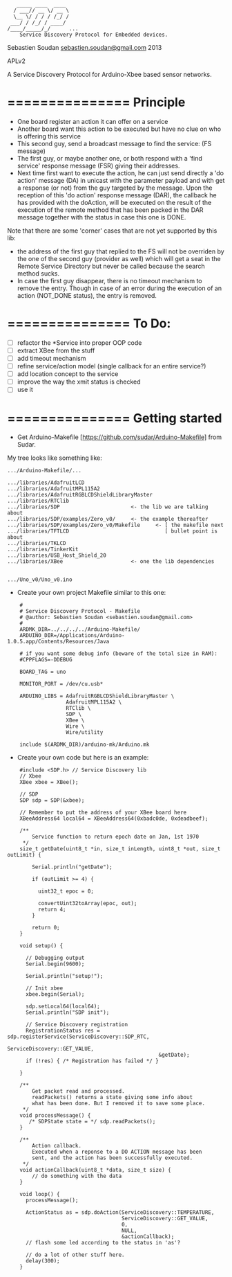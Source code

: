 	   _____ ____  ____ 
	  / ___// __ \/ __ \
	  \__ \/ / / / /_/ /
	 ___/ / /_/ / ____/ 
	/____/_____/_/      ...
		Service Discovery Protocol for Embedded devices.


Sebastien Soudan <sebastien.soudan@gmail.com> 2013

APLv2

A Service Discovery Protocol for Arduino-Xbee based sensor networks.

===============
Principle
===

* One board register an action it can offer on a service
* Another board want this action to be executed but have 
  no clue on who is offering this service
* This second guy, send a broadcast message to find the 
  service: (FS message)
* The first guy, or maybe another one, or both respond 
  with a 'find service' response message (FSR) giving 
  their addresses.
* Next time first want to execute the action, he can 
  just send directly a 'do action' message (DA) in 
  unicast with the parameter payload and with get a 
  response (or not) from the guy targeted by the message.
  Upon the reception of this 'do action' response message
  (DAR), the callback he has provided with the doAction, 
  will be executed on the result of the execution of the
  remote method that has been packed in the DAR message
  together with the status in case this one is DONE.

Note that there are some 'corner' cases that are not yet supported by this lib:
* the address of the first guy that replied to the FS will not be overriden by the 
  one of the second guy (provider as well) which will get a seat in the 
  Remote Service Directory but never be called because the search method sucks.
* In case the first guy disappear, there is no timeout mechanism to remove the entry.
  Though in case of an error during the execution of an action (NOT_DONE status), 
  the entry is removed.

===============
To Do: 
===
- [ ] refactor the *Service into proper OOP code
- [ ] extract XBee from the stuff
- [ ] add timeout mechanism
- [ ] refine service/action model (single callback for an entire service?)
- [ ] add location concept to the service
- [ ] improve the way the xmit status is checked
- [ ] use it

===============
Getting started
===

* Get Arduino-Makefile [https://github.com/sudar/Arduino-Makefile] from Sudar.

My tree looks like something like:

	.../Arduino-Makefile/...
	
	.../libraries/AdafruitLCD
	.../libraries/AdafruitMPL115A2
	.../libraries/AdafruitRGBLCDShieldLibraryMaster
	.../libraries/RTClib
	.../libraries/SDP 						<- the lib we are talking about
	.../libraries/SDP/examples/Zero_v0/ 	<- the example thereafter
	.../libraries/SDP/examples/Zero_v0/Makefile 	<- [ the makefile next 
 	.../libraries/TFTLCD							   [ bullet point is about
	.../libraries/TKLCD
	.../libraries/TinkerKit
	.../libraries/USB_Host_Shield_20
	.../libraries/XBee						<- one the lib dependencies
	
	
	.../Uno_v0/Uno_v0.ino

* Create your own project Makefile similar to this one:

```
	#
	# Service Discovery Protocol - Makefile
	# @author: Sebastien Soudan <sebastien.soudan@gmail.com>
	#
	ARDMK_DIR=../../../../Arduino-Makefile/
	ARDUINO_DIR=/Applications/Arduino-1.0.5.app/Contents/Resources/Java

	# if you want some debug info (beware of the total size in RAM):
	#CPPFLAGS=-DDEBUG 

	BOARD_TAG = uno 

	MONITOR_PORT = /dev/cu.usb*

	ARDUINO_LIBS = AdafruitRGBLCDShieldLibraryMaster \
				   AdafruitMPL115A2 \
				   RTClib \
				   SDP \
				   XBee \
				   Wire \
				   Wire/utility

	include $(ARDMK_DIR)/arduino-mk/Arduino.mk
```

* Create your own code but here is an example:
```
	#include <SDP.h> // Service Discovery lib
	// Xbee
	XBee xbee = XBee();

	// SDP
	SDP sdp = SDP(&xbee);

	// Remember to put the address of your XBee board here
	XBeeAddress64 local64 = XBeeAddress64(0xbadc0de, 0xdeadbeef);

	/**
	    Service function to return epoch date on Jan, 1st 1970
	 */
	size_t getDate(uint8_t *in, size_t inLength, uint8_t *out, size_t outLimit) {
	 
	    Serial.println("getDate");

	    if (outLimit >= 4) {

	      uint32_t epoc = 0; 

	      convertUint32toArray(epoc, out);
	      return 4;
	    }

	    return 0;
	}

	void setup() {

	  // Debugging output
	  Serial.begin(9600);

	  Serial.println("setup!");

	  // Init xbee
	  xbee.begin(Serial);
	  
	  sdp.setLocal64(local64);
	  Serial.println("SDP init");

	  // Service Discovery registration 
	  RegistrationStatus res = sdp.registerService(ServiceDiscovery::SDP_RTC, 
	  											 ServiceDiscovery::GET_VALUE, 
	  											 &getDate);
	  if (!res) { /* Registration has failed */ }

	}

	/**
	 	Get packet read and processed.
		readPackets() returns a state giving some info about
		what has been done. But I removed it to save some place.	
	 */
	void processMessage() {
	   /* SDPState state = */ sdp.readPackets();
	}

	/**
		Action callback.
		Executed when a reponse to a DO ACTION message has been
		sent, and the action has been successfully executed. 
	 */
	void actionCallback(uint8_t *data, size_t size) {	
		// do something with the data
	}

	void loop() {
	  processMessage();

	  ActionStatus as = sdp.doAction(ServiceDiscovery::TEMPERATURE, 
									 ServiceDiscovery::GET_VALUE, 
									 0, 
									 NULL, 
									 &actionCallback);
	  // flash some led according to the status in 'as'?

	  // do a lot of other stuff here.
	  delay(300);
	}
```

	                    

